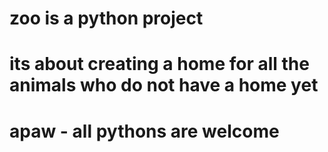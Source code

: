 # zoo is a python project
# its about creating a home for all the animals who do not have a home yet
# apaw - all pythons are welcome
